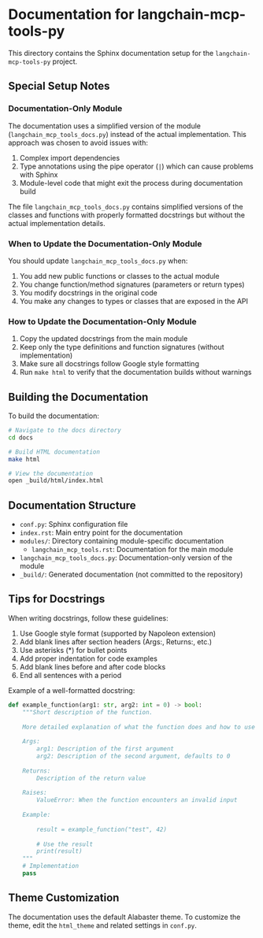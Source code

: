 # Documentation for langchain-mcp-tools-py

This directory contains the Sphinx documentation setup for the `langchain-mcp-tools-py` project.

## Special Setup Notes

### Documentation-Only Module

The documentation uses a simplified version of the module (`langchain_mcp_tools_docs.py`) instead of the actual implementation. This approach was chosen to avoid issues with:

1. Complex import dependencies
2. Type annotations using the pipe operator (`|`) which can cause problems with Sphinx
3. Module-level code that might exit the process during documentation build

The file `langchain_mcp_tools_docs.py` contains simplified versions of the classes and functions with properly formatted docstrings but without the actual implementation details.

### When to Update the Documentation-Only Module

You should update `langchain_mcp_tools_docs.py` when:

1. You add new public functions or classes to the actual module
2. You change function/method signatures (parameters or return types)
3. You modify docstrings in the original code
4. You make any changes to types or classes that are exposed in the API

### How to Update the Documentation-Only Module

1. Copy the updated docstrings from the main module
2. Keep only the type definitions and function signatures (without implementation)
3. Make sure all docstrings follow Google style formatting
4. Run `make html` to verify that the documentation builds without warnings

## Building the Documentation

To build the documentation:

```bash
# Navigate to the docs directory
cd docs

# Build HTML documentation
make html

# View the documentation
open _build/html/index.html
```

## Documentation Structure

- `conf.py`: Sphinx configuration file
- `index.rst`: Main entry point for the documentation
- `modules/`: Directory containing module-specific documentation
  - `langchain_mcp_tools.rst`: Documentation for the main module
- `langchain_mcp_tools_docs.py`: Documentation-only version of the module
- `_build/`: Generated documentation (not committed to the repository)

## Tips for Docstrings

When writing docstrings, follow these guidelines:

1. Use Google style format (supported by Napoleon extension)
2. Add blank lines after section headers (Args:, Returns:, etc.)
3. Use asterisks (*) for bullet points
4. Add proper indentation for code examples
5. Add blank lines before and after code blocks
6. End all sentences with a period

Example of a well-formatted docstring:

```python
def example_function(arg1: str, arg2: int = 0) -> bool:
    """Short description of the function.
    
    More detailed explanation of what the function does and how to use it.
    
    Args:
        arg1: Description of the first argument
        arg2: Description of the second argument, defaults to 0
    
    Returns:
        Description of the return value
    
    Raises:
        ValueError: When the function encounters an invalid input
    
    Example:
        
        result = example_function("test", 42)
        
        # Use the result
        print(result)
    """
    # Implementation
    pass
```

## Theme Customization

The documentation uses the default Alabaster theme. To customize the theme, 
edit the `html_theme` and related settings in `conf.py`.

